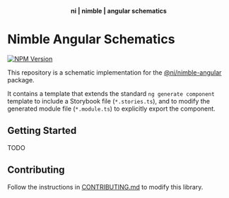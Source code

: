 <div align="center">
    <p><b>ni | nimble | angular schematics</b></p>
</div>

# Nimble Angular Schematics

[![NPM Version](https://img.shields.io/npm/v/@ni/nimble-angular-schematics.svg)](https://www.npmjs.com/package/@ni/nimble-angular-schematics)

This repository is a schematic implementation for the [@ni/nimble-angular](/angular-workspace/projects/ni/nimble-angular) package.

It contains a template that extends the standard `ng generate component` template to include a Storybook file (`*.stories.ts`), and to modify the generated module file (`*.module.ts`) to explicitly export the component.

## Getting Started

TODO

## Contributing

Follow the instructions in [CONTRIBUTING.md](CONTRIBUTING.md) to modify this library.
